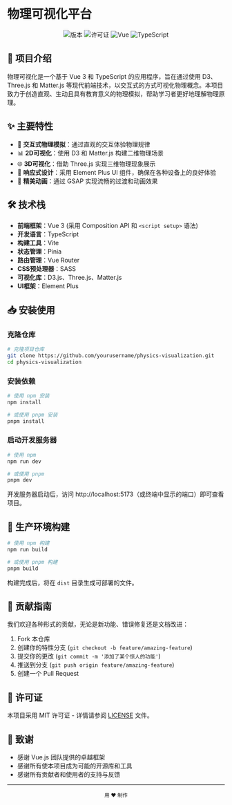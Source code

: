 # 物理可视化平台

<div align="center">

![版本](https://img.shields.io/badge/版本-1.1.0-blue)
![许可证](https://img.shields.io/badge/许可证-MIT-green)
![Vue](https://img.shields.io/badge/Vue-3.5.13-brightgreen)
![TypeScript](https://img.shields.io/badge/TypeScript-5.7.2-blue)

</div>

## 📖 项目介绍

物理可视化是一个基于 Vue 3 和 TypeScript 的应用程序，旨在通过使用 D3、Three.js 和 Matter.js 等现代前端技术，以交互式的方式可视化物理概念。本项目致力于创造直观、生动且具有教育意义的物理模拟，帮助学习者更好地理解物理原理。

## ✨ 主要特性

- 🔮 **交互式物理模拟**：通过直观的交互体验物理规律
- 📊 **2D可视化**：使用 D3 和 Matter.js 构建二维物理场景
- 🌐 **3D可视化**：借助 Three.js 实现三维物理现象展示
- 📱 **响应式设计**：采用 Element Plus UI 组件，确保在各种设备上的良好体验
- 🎨 **精美动画**：通过 GSAP 实现流畅的过渡和动画效果

## 🛠 技术栈

- **前端框架**：Vue 3 (采用 Composition API 和 `<script setup>` 语法)
- **开发语言**：TypeScript
- **构建工具**：Vite
- **状态管理**：Pinia
- **路由管理**：Vue Router
- **CSS预处理器**：SASS
- **可视化库**：D3.js、Three.js、Matter.js
- **UI框架**：Element Plus

## 📥 安装使用

### 克隆仓库

```bash
# 克隆项目仓库
git clone https://github.com/yourusername/physics-visualization.git
cd physics-visualization
```

### 安装依赖

```bash
# 使用 npm 安装
npm install

# 或使用 pnpm 安装
pnpm install
```

### 启动开发服务器

```bash
# 使用 npm
npm run dev

# 或使用 pnpm
pnpm dev
```

开发服务器启动后，访问 http://localhost:5173（或终端中显示的端口）即可查看项目。

## 🚀 生产环境构建

```bash
# 使用 npm 构建
npm run build

# 或使用 pnpm 构建
pnpm build
```

构建完成后，将在 `dist` 目录生成可部署的文件。

## 🤝 贡献指南

我们欢迎各种形式的贡献，无论是新功能、错误修复还是文档改进：

1. Fork 本仓库
2. 创建你的特性分支 (`git checkout -b feature/amazing-feature`)
3. 提交你的更改 (`git commit -m '添加了某个惊人的功能'`)
4. 推送到分支 (`git push origin feature/amazing-feature`)
5. 创建一个 Pull Request

## 📃 许可证

本项目采用 MIT 许可证 - 详情请参阅 [LICENSE](./LICENSE) 文件。

## 🙏 致谢

- 感谢 Vue.js 团队提供的卓越框架
- 感谢所有使本项目成为可能的开源库和工具
- 感谢所有贡献者和使用者的支持与反馈

---

<div align="center">
  <sub>用 ❤️ 制作</sub>
</div>
